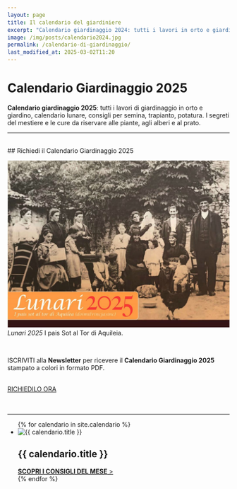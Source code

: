 ```yaml
---
layout: page
title: Il calendario del giardiniere
excerpt: "Calendario giardinaggio 2024: tutti i lavori in orto e giardino mese per mese, calendario lunare, consigli per semina, trapianto e potatura - Calendario in PDF."
image: /img/posts/calendario2024.jpg
permalink: /calendario-di-giardinaggio/
last_modified_at: 2025-03-02T11:20
---
```

# Calendario Giardinaggio 2025

**Calendario giardinaggio 2025**: tutti i lavori di giardinaggio in orto e giardino, calendario lunare, consigli per semina, trapianto, potatura. I segreti del mestiere e le cure da riservare alle piante, agli alberi e al prato.

___

<br>
## Richiedi il Calendario Giardinaggio 2025
<br>

![calendario giardinaggio 2025](/img/posts/calendario2025.jpg "calendario giardinaggio 2025")
<cite>Lunari 2025</cite> I pais Sot al Tor di Aquileia.

<br>

ISCRIVITI alla **Newsletter** per ricevere il **Calendario Giardinaggio 2025** stampato a colori in formato PDF.

<br>
<div class="text-center">
  <a title="Richiedi il Calendario Giardinaggio" href="#newsletter" class="button">RICHIEDILO ORA</a>
</div>
<br><br>

___


<div class="list-collection">
<ul>
	{% for calendario in site.calendario %}
		<li>
		  <img src="{% include relative-src.html src=calendario.image %}" width="400" height="300" alt="{{ calendario.title }}">
			<div>
			<h2><span class="name">{{ calendario.title }}</span></h2>
			<a href="{{ site.baseurl }}{{ calendario.url }}"><strong>SCOPRI I CONSIGLI DEL MESE</strong> &gt;</a>
			</div>
		</li>
	{% endfor %}
</ul>
</div>
